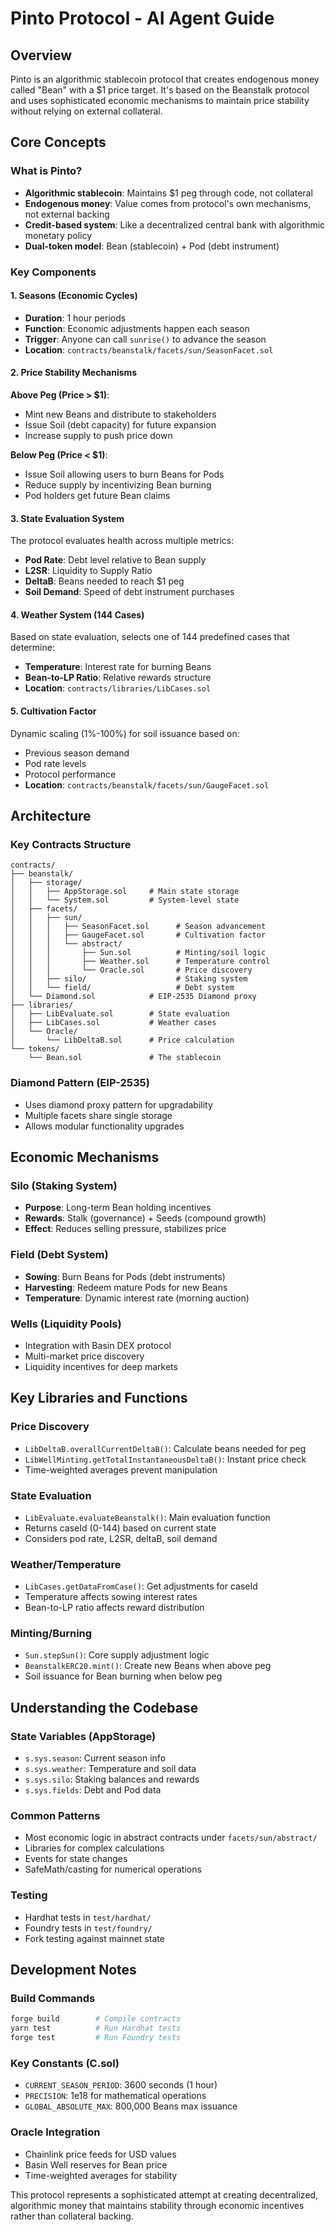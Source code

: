# Pinto Protocol - AI Agent Guide

## Overview

Pinto is an algorithmic stablecoin protocol that creates endogenous money called "Bean" with a $1 price target. It's based on the Beanstalk protocol and uses sophisticated economic mechanisms to maintain price stability without relying on external collateral.

## Core Concepts

### What is Pinto?
- **Algorithmic stablecoin**: Maintains $1 peg through code, not collateral
- **Endogenous money**: Value comes from protocol's own mechanisms, not external backing
- **Credit-based system**: Like a decentralized central bank with algorithmic monetary policy
- **Dual-token model**: Bean (stablecoin) + Pod (debt instrument)

### Key Components

#### 1. Seasons (Economic Cycles)
- **Duration**: 1 hour periods
- **Function**: Economic adjustments happen each season
- **Trigger**: Anyone can call `sunrise()` to advance the season
- **Location**: `contracts/beanstalk/facets/sun/SeasonFacet.sol`

#### 2. Price Stability Mechanisms

**Above Peg (Price > $1)**:
- Mint new Beans and distribute to stakeholders
- Issue Soil (debt capacity) for future expansion
- Increase supply to push price down

**Below Peg (Price < $1)**:
- Issue Soil allowing users to burn Beans for Pods
- Reduce supply by incentivizing Bean burning
- Pod holders get future Bean claims

#### 3. State Evaluation System
The protocol evaluates health across multiple metrics:
- **Pod Rate**: Debt level relative to Bean supply
- **L2SR**: Liquidity to Supply Ratio
- **DeltaB**: Beans needed to reach $1 peg
- **Soil Demand**: Speed of debt instrument purchases

#### 4. Weather System (144 Cases)
Based on state evaluation, selects one of 144 predefined cases that determine:
- **Temperature**: Interest rate for burning Beans
- **Bean-to-LP Ratio**: Relative rewards structure
- **Location**: `contracts/libraries/LibCases.sol`

#### 5. Cultivation Factor
Dynamic scaling (1%-100%) for soil issuance based on:
- Previous season demand
- Pod rate levels
- Protocol performance
- **Location**: `contracts/beanstalk/facets/sun/GaugeFacet.sol`

## Architecture

### Key Contracts Structure
```
contracts/
├── beanstalk/
│   ├── storage/
│   │   ├── AppStorage.sol     # Main state storage
│   │   └── System.sol         # System-level state
│   ├── facets/
│   │   ├── sun/
│   │   │   ├── SeasonFacet.sol      # Season advancement
│   │   │   ├── GaugeFacet.sol       # Cultivation factor
│   │   │   └── abstract/
│   │   │       ├── Sun.sol          # Minting/soil logic
│   │   │       ├── Weather.sol      # Temperature control
│   │   │       └── Oracle.sol       # Price discovery
│   │   ├── silo/                    # Staking system
│   │   └── field/                   # Debt system
│   └── Diamond.sol            # EIP-2535 Diamond proxy
├── libraries/
│   ├── LibEvaluate.sol        # State evaluation
│   ├── LibCases.sol           # Weather cases
│   └── Oracle/
│       └── LibDeltaB.sol      # Price calculation
└── tokens/
    └── Bean.sol               # The stablecoin
```

### Diamond Pattern (EIP-2535)
- Uses diamond proxy pattern for upgradability
- Multiple facets share single storage
- Allows modular functionality upgrades

## Economic Mechanisms

### Silo (Staking System)
- **Purpose**: Long-term Bean holding incentives
- **Rewards**: Stalk (governance) + Seeds (compound growth)
- **Effect**: Reduces selling pressure, stabilizes price

### Field (Debt System)
- **Sowing**: Burn Beans for Pods (debt instruments)
- **Harvesting**: Redeem mature Pods for new Beans
- **Temperature**: Dynamic interest rate (morning auction)

### Wells (Liquidity Pools)
- Integration with Basin DEX protocol
- Multi-market price discovery
- Liquidity incentives for deep markets

## Key Libraries and Functions

### Price Discovery
- `LibDeltaB.overallCurrentDeltaB()`: Calculate beans needed for peg
- `LibWellMinting.getTotalInstantaneousDeltaB()`: Instant price check
- Time-weighted averages prevent manipulation

### State Evaluation
- `LibEvaluate.evaluateBeanstalk()`: Main evaluation function
- Returns caseId (0-144) based on current state
- Considers pod rate, L2SR, deltaB, soil demand

### Weather/Temperature
- `LibCases.getDataFromCase()`: Get adjustments for caseId
- Temperature affects sowing interest rates
- Bean-to-LP ratio affects reward distribution

### Minting/Burning
- `Sun.stepSun()`: Core supply adjustment logic
- `BeanstalkERC20.mint()`: Create new Beans when above peg
- Soil issuance for Bean burning when below peg

## Understanding the Codebase

### State Variables (AppStorage)
- `s.sys.season`: Current season info
- `s.sys.weather`: Temperature and soil data
- `s.sys.silo`: Staking balances and rewards
- `s.sys.fields`: Debt and Pod data

### Common Patterns
- Most economic logic in abstract contracts under `facets/sun/abstract/`
- Libraries for complex calculations
- Events for state changes
- SafeMath/casting for numerical operations

### Testing
- Hardhat tests in `test/hardhat/`
- Foundry tests in `test/foundry/`  
- Fork testing against mainnet state

## Development Notes

### Build Commands
```bash
forge build        # Compile contracts
yarn test          # Run Hardhat tests
forge test         # Run Foundry tests
```

### Key Constants (C.sol)
- `CURRENT_SEASON_PERIOD`: 3600 seconds (1 hour)
- `PRECISION`: 1e18 for mathematical operations
- `GLOBAL_ABSOLUTE_MAX`: 800,000 Beans max issuance

### Oracle Integration
- Chainlink price feeds for USD values
- Basin Well reserves for Bean price
- Time-weighted averages for stability

This protocol represents a sophisticated attempt at creating decentralized, algorithmic money that maintains stability through economic incentives rather than collateral backing.